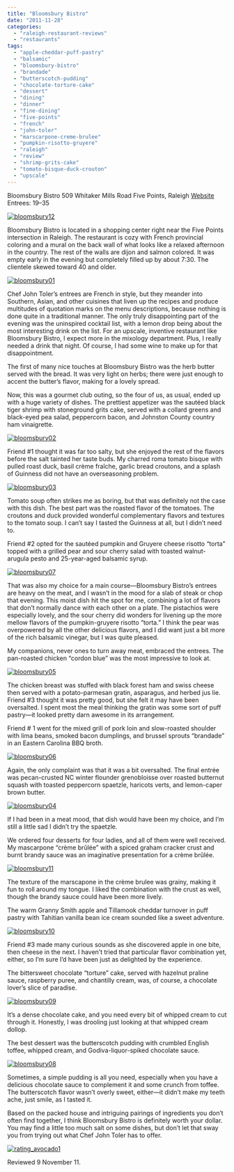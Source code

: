 ```yaml
---
title: "Bloomsbury Bistro"
date: "2011-11-28"
categories: 
  - "raleigh-restaurant-reviews"
  - "restaurants"
tags: 
  - "apple-cheddar-puff-pastry"
  - "balsamic"
  - "bloomsbury-bistro"
  - "brandade"
  - "butterscotch-pudding"
  - "chocolate-torture-cake"
  - "dessert"
  - "dining"
  - "dinner"
  - "fine-dining"
  - "five-points"
  - "french"
  - "john-toler"
  - "marscarpone-creme-brulee"
  - "pumpkin-risotto-gruyere"
  - "raleigh"
  - "review"
  - "shrimp-grits-cake"
  - "tomato-bisque-duck-crouton"
  - "upscale"
---
```


Bloomsbury Bistro 509 Whitaker Mills Road Five Points, Raleigh [Website](http://bloomsburybistro.com/bistro.restaurant.raleigh/index.php) Entrees: $19–$35

[![](http://s3.amazonaws.com/thegourmez-wpmedia/2011/11/bloomsbury12.jpg "bloomsbury12")](http://s3.amazonaws.com/thegourmez-wpmedia/2011/11/bloomsbury12.jpg)

Bloomsbury Bistro is located in a shopping center right near the Five Points intersection in Raleigh. The restaurant is cozy with French provincial coloring and a mural on the back wall of what looks like a relaxed afternoon in the country. The rest of the walls are dijon and salmon colored. It was empty early in the evening but completely filled up by about 7:30. The clientele skewed toward 40 and older.

[![](http://s3.amazonaws.com/thegourmez-wpmedia/2011/11/bloomsbury01.jpg "bloomsbury01")](http://s3.amazonaws.com/thegourmez-wpmedia/2011/11/bloomsbury01.jpg)

Chef John Toler’s entrees are French in style, but they meander into Southern, Asian, and other cuisines that liven up the recipes and produce multitudes of quotation marks on the menu descriptions, because nothing is done quite in a traditional manner. The only truly disappointing part of the evening was the uninspired cocktail list, with a lemon drop being about the most interesting drink on the list. For an upscale, inventive restaurant like Bloomsbury Bistro, I expect more in the mixology department. Plus, I really needed a drink that night. Of course, I had some wine to make up for that disappointment.

The first of many nice touches at Bloomsbury Bistro was the herb butter served with the bread. It was very light on herbs; there were just enough to accent the butter’s flavor, making for a lovely spread.

Now, this was a gourmet club outing, so the four of us, as usual, ended up with a huge variety of dishes. The prettiest appetizer was the sautéed black tiger shrimp with stoneground grits cake, served with a collard greens and black-eyed pea salad, peppercorn bacon, and Johnston County country ham vinaigrette.

[![](http://s3.amazonaws.com/thegourmez-wpmedia/2011/11/bloomsbury02.jpg "bloomsbury02")](http://s3.amazonaws.com/thegourmez-wpmedia/2011/11/bloomsbury02.jpg)

Friend #1 thought it was far too salty, but she enjoyed the rest of the flavors before the salt tainted her taste buds. My charred roma tomato bisque with pulled roast duck, basil crème fraîche, garlic bread croutons, and a splash of Guinness did not have an overseasoning problem.

[![](http://s3.amazonaws.com/thegourmez-wpmedia/2011/11/bloomsbury03.jpg "bloomsbury03")](http://s3.amazonaws.com/thegourmez-wpmedia/2011/11/bloomsbury03.jpg)

Tomato soup often strikes me as boring, but that was definitely not the case with this dish. The best part was the roasted flavor of the tomatoes. The croutons and duck provided wonderful complementary flavors and textures to the tomato soup. I can’t say I tasted the Guinness at all, but I didn’t need to.

Friend #2 opted for the sautéed pumpkin and Gruyere cheese risotto “torta” topped with a grilled pear and sour cherry salad with toasted walnut-arugula pesto and 25-year-aged balsamic syrup.

[![](http://s3.amazonaws.com/thegourmez-wpmedia/2011/11/bloomsbury07.jpg "bloomsbury07")](http://s3.amazonaws.com/thegourmez-wpmedia/2011/11/bloomsbury07.jpg)

That was also my choice for a main course—Bloomsbury Bistro’s entrees are heavy on the meat, and I wasn’t in the mood for a slab of steak or chop that evening. This moist dish hit the spot for me, combining a lot of flavors that don’t normally dance with each other on a plate. The pistachios were especially lovely, and the sour cherry did wonders for livening up the more mellow flavors of the pumpkin-gruyere risotto “torta.” I think the pear was overpowered by all the other delicious flavors, and I did want just a bit more of the rich balsamic vinegar, but I was quite pleased.

My companions, never ones to turn away meat, embraced the entrees. The pan-roasted chicken “cordon blue” was the most impressive to look at.

[![](http://s3.amazonaws.com/thegourmez-wpmedia/2011/11/bloomsbury05.jpg "bloomsbury05")](http://s3.amazonaws.com/thegourmez-wpmedia/2011/11/bloomsbury05.jpg)

The chicken breast was stuffed with black forest ham and swiss cheese then served with a potato-parmesan gratin, asparagus, and herbed jus lie. Friend #3 thought it was pretty good, but she felt it may have been oversalted. I spent most the meal thinking the gratin was some sort of puff pastry—it looked pretty darn awesome in its arrangement.

Friend # 1 went for the mixed grill of pork loin and slow-roasted shoulder with lima beans, smoked bacon dumplings, and brussel sprouts “brandade” in an Eastern Carolina BBQ broth.

[![](http://s3.amazonaws.com/thegourmez-wpmedia/2011/11/bloomsbury06.jpg "bloomsbury06")](http://s3.amazonaws.com/thegourmez-wpmedia/2011/11/bloomsbury06.jpg)

Again, the only complaint was that it was a bit oversalted. The final entrée was pecan-crusted NC winter flounder grenobloisse over roasted butternut squash with toasted peppercorn spaetzle, haricots verts, and lemon-caper brown butter.

[![](http://s3.amazonaws.com/thegourmez-wpmedia/2011/11/bloomsbury04.jpg "bloomsbury04")](http://s3.amazonaws.com/thegourmez-wpmedia/2011/11/bloomsbury04.jpg)

If I had been in a meat mood, that dish would have been my choice, and I’m still a little sad I didn’t try the spaetzle.

We ordered four desserts for four ladies, and all of them were well received. My mascarpone “crème brûlée” with a spiced graham cracker crust and burnt brandy sauce was an imaginative presentation for a crème brûlée.

[![](http://s3.amazonaws.com/thegourmez-wpmedia/2011/11/bloomsbury11.jpg "bloomsbury11")](http://s3.amazonaws.com/thegourmez-wpmedia/2011/11/bloomsbury11.jpg)

The texture of the marscapone in the crème brulee was grainy, making it fun to roll around my tongue. I liked the combination with the crust as well, though the brandy sauce could have been more lively.

The warm Granny Smith apple and Tillamook cheddar turnover in puff pastry with Tahitian vanilla bean ice cream sounded like a sweet adventure.

[![](http://s3.amazonaws.com/thegourmez-wpmedia/2011/11/bloomsbury10.jpg "bloomsbury10")](http://s3.amazonaws.com/thegourmez-wpmedia/2011/11/bloomsbury10.jpg)

Friend #3 made many curious sounds as she discovered apple in one bite, then cheese in the next. I haven’t tried that particular flavor combination yet, either, so I’m sure I’d have been just as delighted by the experience.

The bittersweet chocolate “torture” cake, served with hazelnut praline sauce, raspberry puree, and chantilly cream, was, of course, a chocolate lover’s slice of paradise.

[![](http://s3.amazonaws.com/thegourmez-wpmedia/2011/11/bloomsbury09.jpg "bloomsbury09")](http://s3.amazonaws.com/thegourmez-wpmedia/2011/11/bloomsbury09.jpg)

It’s a dense chocolate cake, and you need every bit of whipped cream to cut through it. Honestly, I was drooling just looking at that whipped cream dollop.

The best dessert was the butterscotch pudding with crumbled English toffee, whipped cream, and Godiva-liquor-spiked chocolate sauce.

[![](http://s3.amazonaws.com/thegourmez-wpmedia/2011/11/bloomsbury08.jpg "bloomsbury08")](http://s3.amazonaws.com/thegourmez-wpmedia/2011/11/bloomsbury08.jpg)

Sometimes, a simple pudding is all you need, especially when you have a delicious chocolate sauce to complement it and some crunch from toffee. The butterscotch flavor wasn’t overly sweet, either—it didn’t make my teeth ache, just smile, as I tasted it.

Based on the packed house and intriguing pairings of ingredients you don’t often find together, I think Bloomsbury Bistro is definitely worth your dollar. You may find a little too much salt on some dishes, but don’t let that sway you from trying out what Chef John Toler has to offer.

[![](http://s3.amazonaws.com/thegourmez-wpmedia/2009/02/rating_avocado1.gif "rating_avocado1")](http://s3.amazonaws.com/thegourmez-wpmedia/2009/02/rating_avocado1.gif)

Reviewed 9 November 11.
